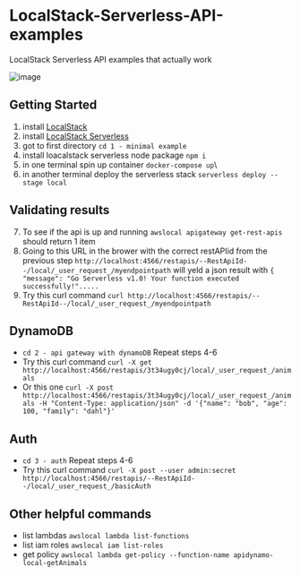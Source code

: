 # LocalStack-Serverless-API-examples
LocalStack Serverless API examples that actually work

![image](https://user-images.githubusercontent.com/19883817/143978438-fc5f505a-330a-4ef6-a5bc-7dd9015e1ce6.png)

## Getting Started
1. install [LocalStack](https://docs.localstack.cloud/get-started/)
2. install [LocalStack Serverless](https://github.com/localstack/serverless-localstack)
3. got to first directory `cd 1 - minimal example`
4. install loacalstack serverless node package `npm i`
5. in one terminal spin up container `docker-compose up`\
6. in another terminal deploy the serverless stack `serverless deploy --stage local`

## Validating results
7. To see if the api is up and running `awslocal apigateway get-rest-apis` should return 1 item
8. Going to this URL in the brower with the correct restAPIid from the previous step `http://localhost:4566/restapis/--RestApiId--/local/_user_request_/myendpointpath` will yeld a json result with `{ "message": "Go Serverless v1.0! Your function executed successfully!".....`
9. Try this curl command `curl http://localhost:4566/restapis/--RestApiId--/local/_user_request_/myendpointpath`

## DynamoDB
- `cd 2 - api gateway with dynamoDB`
Repeat steps 4-6
- Try this curl command `curl -X get http://localhost:4566/restapis/3t34ugy0cj/local/_user_request_/animals`
- Or this one `curl -X post http://localhost:4566/restapis/3t34ugy0cj/local/_user_request_/animals -H "Content-Type: application/json" -d '{"name": "bob", "age": 100, "family": "dahl"}' `

## Auth
- `cd 3 - auth`
Repeat steps 4-6
- Try this curl command `curl -X post --user admin:secret http://localhost:4566/restapis/--RestApiId--/local/_user_request_/basicAuth`

## Other helpful commands
- list lambdas `awslocal lambda list-functions`
- list iam roles `awslocal iam list-roles`
- get policy `awslocal lambda get-policy --function-name apidynamo-local-getAnimals`
